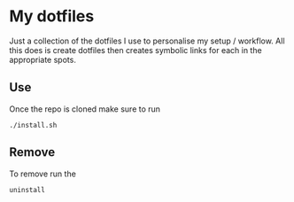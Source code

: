  
# My dotfiles

Just a collection of the dotfiles I use to personalise my setup / workflow.
All this does is create dotfiles then creates symbolic links for each in the appropriate spots.

## Use 
Once the repo is cloned make sure to run
``` 
./install.sh
```
## Remove
To remove run the 
```
uninstall
```

